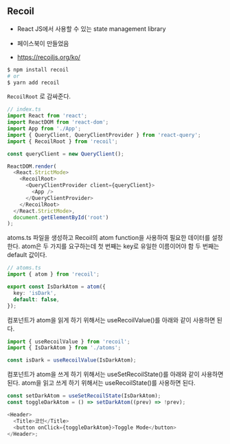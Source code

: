 ## Recoil

- React JS에서 사용할 수 있는 state management library
- 페이스북이 만들었음

- https://recoiljs.org/ko/

```bash
$ npm install recoil
# or
$ yarn add recoil
```

`RecoilRoot` 로 감싸준다.

```ts
// index.ts
import React from 'react';
import ReactDOM from 'react-dom';
import App from './App';
import { QueryClient, QueryClientProvider } from 'react-query';
import { RecoilRoot } from 'recoil';

const queryClient = new QueryClient();

ReactDOM.render(
  <React.StrictMode>
    <RecoilRoot>
      <QueryClientProvider client={queryClient}>
        <App />
      </QueryClientProvider>
    </RecoilRoot>
  </React.StrictMode>,
  document.getElementById('root')
);
```

atoms.ts 파일을 생성하고 Recoil의 atom function을 사용하여 필요한 데이터를 설정한다.
atom은 두 가지를 요구하는데 첫 번째는 key로 유일한 이름이어야 함
두 번째는 default 값이다.

```ts
// atoms.ts
import { atom } from 'recoil';

export const IsDarkAtom = atom({
  key: 'isDark',
  default: false,
});
```

컴포넌트가 atom을 읽게 하기 위해서는 useRecoilValue()를 아래와 같이 사용하면 된다.

```ts
import { useRecoilValue } from 'recoil';
import { IsDarkAtom } from './atoms';

const isDark = useRecoilValue(IsDarkAtom);
```

컴포넌트가 atom을 쓰게 하기 위해서는 useSetRecoilState()를 아래와 같이 사용하면 된다.
atom을 읽고 쓰게 하기 위해서는 useRecoilState()를 사용하면 된다.

```ts
const setDarkAtom = useSetRecoilState(IsDarkAtom);
const toggleDarkAtom = () => setDarkAtom((prev) => !prev);

<Header>
  <Title>코인</Title>
  <button onClick={toggleDarkAtom}>Toggle Mode</button>
</Header>;
```

```ts

```
